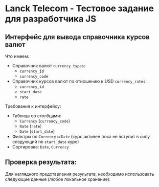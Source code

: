# Lanck Telecom - Тестовое задание для разработчика JS 

## Интерфейс для вывода справочника курсов валют

Что имеем:
-	Справочник валют `currency_types`:
    - `currency_id`
    - `currency_code`
-	Справочник курсов валют по отношению к USD `currency_rates`:
    - `currency_id` 
    - `start_date` 
    - `rate`


Требования к интерфейсу:
-	Таблица со столбцами:
    -	`Currency` (`currency_code`)
    -	`Rate` (`rate`)
    -	`Date` (`start_date`)
-	Фильтры по `Currency` и `Date` (курс активен пока не вступит в силу следующий по `start_date` курс)
-	Сортировка: `Date`, `Currency`


## Проверка результата:
Для наглядного представления результата, необходимо использовать следующие данные (любое локальное хранение):
